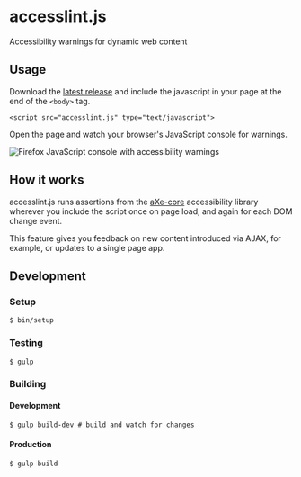 # accesslint.js

Accessibility warnings for dynamic web content

## Usage

Download the
[latest release](https://github.com/accesslint/accesslint.js/releases/latest)
and include the javascript in your page at the end of the `<body>` tag.

```
<script src="accesslint.js" type="text/javascript">
```

Open the page and watch your browser's JavaScript console for warnings.

![Firefox JavaScript console with accessibility warnings](https://cloud.githubusercontent.com/assets/108163/15451467/c36dd858-1f91-11e6-9c5f-7a945c7b38f7.png)

## How it works

accesslint.js runs assertions from the
[aXe-core](https://github.com/dequelabs/axe-core) accessibility library wherever
you include the script once on page load, and again for each DOM change event.

This feature gives you feedback on new content introduced via AJAX, for example,
or updates to a single page app.

## Development

### Setup

    $ bin/setup

### Testing

    $ gulp

### Building

#### Development

    $ gulp build-dev # build and watch for changes

#### Production

    $ gulp build

